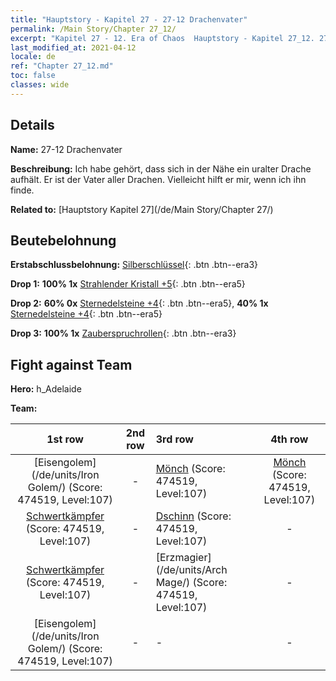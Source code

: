 ```yaml
---
title: "Hauptstory - Kapitel 27 - 27-12 Drachenvater"
permalink: /Main Story/Chapter 27_12/
excerpt: "Kapitel 27 - 12. Era of Chaos  Hauptstory - Kapitel 27_12. 27-12 Drachenvater"
last_modified_at: 2021-04-12
locale: de
ref: "Chapter 27_12.md"
toc: false
classes: wide
---
```


## Details

 **Name:** 27-12 Drachenvater

 **Beschreibung:** Ich habe gehört, dass sich in der Nähe ein uralter Drache aufhält. Er ist der Vater aller Drachen. Vielleicht hilft er mir, wenn ich ihn finde.

 **Related to:** [Hauptstory Kapitel 27](/de/Main Story/Chapter 27/)

## Beutebelohnung

 **Erstabschlussbelohnung:** [Silberschlüssel](/de/Items/con_693/){: .btn .btn--era3}

 **Drop 1:** **100% 1x** [Strahlender Kristall +5](/de/Items/mat_101/){: .btn .btn--era5}

 **Drop 2:** **60% 0x** [Sternedelsteine +4](/de/Items/mat_93/){: .btn .btn--era5}, **40% 1x** [Sternedelsteine +4](/de/Items/mat_93/){: .btn .btn--era5}

 **Drop 3:** **100% 1x** [Zauberspruchrollen](/de/Items/con_694/){: .btn .btn--era3}


## Fight against Team
 **Hero:** h_Adelaide

 **Team:**


  | 1st row | 2nd row | 3rd row | 4th row |
  |:----:|:----:|:----|:----:|
  | [Eisengolem](/de/units/Iron Golem/) (Score: 474519, Level:107)  | - | [Mönch](/de/units/Monk/) (Score: 474519, Level:107)  | [Mönch](/de/units/Monk/) (Score: 474519, Level:107)  |
  | [Schwertkämpfer](/de/units/Swordsman/) (Score: 474519, Level:107)  | - | [Dschinn](/de/units/Genie/) (Score: 474519, Level:107)  | - |
  | [Schwertkämpfer](/de/units/Swordsman/) (Score: 474519, Level:107)  | - | [Erzmagier](/de/units/Arch Mage/) (Score: 474519, Level:107)  | - |
  | [Eisengolem](/de/units/Iron Golem/) (Score: 474519, Level:107)  | - | - | - |



